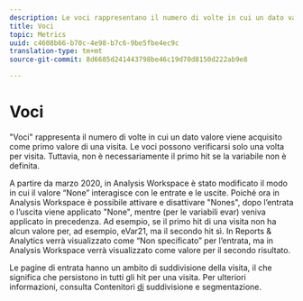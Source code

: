 ```yaml
---
description: Le voci rappresentano il numero di volte in cui un dato valore viene acquisito come il primo valore di una visita. Le voci possono verificarsi solo una volta per visita. Tuttavia, non è necessariamente il primo hit se la variabile non è definita.
title: Voci
topic: Metrics
uuid: c4608b66-b70c-4e98-b7c6-9be5fbe4ec9c
translation-type: tm+mt
source-git-commit: 8d6685d241443798be46c19d70d8150d222ab9e8

---
```



# Voci

&quot;Voci&quot; rappresenta il numero di volte in cui un dato valore viene acquisito come primo valore di una visita. Le voci possono verificarsi solo una volta per visita. Tuttavia, non è necessariamente il primo hit se la variabile non è definita.

A partire da marzo 2020, in Analysis Workspace è stato modificato il modo in cui il valore “None” interagisce con le entrate e le uscite.  Poiché ora in Analysis Workspace è possibile attivare e disattivare &quot;Nones&quot;, dopo l’entrata o l’uscita viene applicato &quot;None&quot;, mentre (per le variabili evar) veniva applicato in precedenza.  Ad esempio, se il primo hit di una visita non ha alcun valore per, ad esempio, eVar21, ma il secondo hit sì. In Reports &amp; Analytics verrà visualizzato come “Non specificato” per l’entrata, ma in Analysis Workspace verrà visualizzato come valore per il secondo risultato.

Le pagine di entrata hanno un ambito di suddivisione della visita, il che significa che persistono in tutti gli hit per una visita. Per ulteriori informazioni, consulta Contenitori [di](https://docs.adobe.com/content/help/en/analytics/components/segmentation/seg-overview.html) suddivisione e segmentazione.
